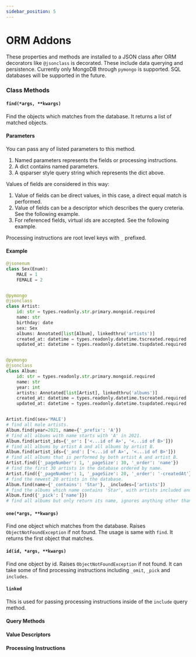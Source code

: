 ```yaml
---
sidebar_position: 5
---
```


# ORM Addons

These properties and methods are installed to a JSON class after ORM decorators
like `@jsonclass` is decorated. These include data querying and persistence.
Currently only MongoDB through `pymongo` is supported. SQL databases will be
supported in the future.

### Class Methods

#### `find(*args, **kwargs)`

Find the objects which matches from the database. It returns a list of matched
objects.

#### Parameters

You can pass any of listed parameters to this method.
1. Named parameters represents the fields or processing instructions.
2. A dict contains named parameters.
3. A qsparser style query string which represents the dict above.

Values of fields are considered in this way:
1. Value of fields can be direct values, in this case, a direct equal match is
performed.
2. Value of fields can be a descriptor which describes the query creteria. See
the following example.
3. For referenced fields, virtual ids are accepted. See the following example.

Processing instructions are root level keys with `_` prefixed.

#### Example

```python
@jsonenum
class Sex(Enum):
    MALE = 1
    FEMALE = 2


@pymongo
@jsonclass
class Artist:
    id: str = types.readonly.str.primary.mongoid.required
    name: str
    birthday: date
    sex: Sex
    albums: Annotated[list[Album], linkedthru('artists')]
    created_at: datetime = types.readonly.datetime.tscreated.required
    updated_at: datetime = types.readonly.datetime.tsupdated.required


@pymongo
@jsonclass
class Album:
    id: str = types.readonly.str.primary.mongoid.required
    name: str
    year: int
    artists: Annotated[list[Artist], linkedthru('albums')]
    created_at: datetime = types.readonly.datetime.tscreated.required
    updated_at: datetime = types.readonly.datetime.tsupdated.required


Artist.find(sex='MALE')
# find all male artists.
Album.find(year=2021, name={'_prefix': 'A'})
# find all albums with name starts with 'A' in 2021.
Album.find(artist_ids={'_or': ['<...id of A>', '<...id of B>']})
# find all albums by artist A and all albums by artist B.
Album.find(artist_ids={'_and': ['<...id of A>', '<...id of B>']})
# find all albums that is performed by both artist A and artist B.
Artist.find({'_pageNumber': 1, '_pageSize': 30, '_order': 'name'})
# find the first 30 artists in the database ordered by name.
Artist.find({'_pageNumber': 1, '_pageSize': 20, '_order': '-createdAt'})
# find the newest 20 artists in the database.
Album.find(name={'_contains': 'Star'}, _includes=['artists'])
# find the albums which name contains 'Star', with artists included and returned.
Album.find({'_pick': ['name']})
# find all albums but only return its name, ignores anything other than that.
```

#### `one(*args, **kwargs)`

Find one object which matches from the database. Raises
`ObjectNotFoundException` if not found. The usage is same with `find`. It
returns the first object that matches.

#### `id(id, *args, **kwargs)`

Find one object by id. Raises `ObjectNotFoundException` if not found. It can
take some of find processing instructions including `_omit`, `_pick` and
`includes`.

#### `linked`

This is used for passing processing instructions inside of the `include` query
method.

#### Query Methods

#### Value Descriptors

#### Processing Instructions
